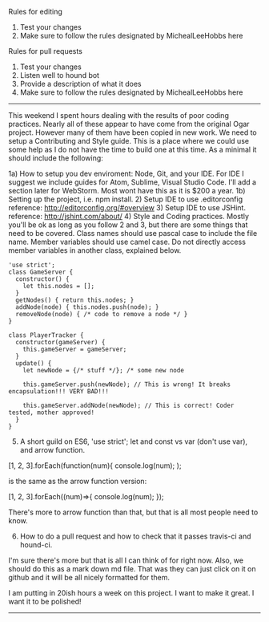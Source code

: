 Rules for editing

1. Test your changes
2. Make sure to follow the rules designated by MichealLeeHobbs here

Rules for pull requests

1. Test your changes
2. Listen well to hound bot
3. Provide a description of what it does
4. Make sure to follow the rules designated by MichealLeeHobbs here

------------------------------------------------
This weekend I spent hours dealing with the results of poor coding practices. Nearly all of these appear to have come from the original Ogar project. However many of them have been copied in new work. We need to setup a Contributing and Style guide. This is a place where we could use some help as I do not have the time to build one at this time. As a minimal it should include the following:

1a) How to setup you dev enviroment: Node, Git, and your IDE. For IDE I suggest we include guides for Atom, Sublime, Visual Studio Code. I'll add a section later for WebStorm. Most wont have this as it is $200 a year.
1b) Setting up the project, i.e. npm install.
2) Setup IDE to use .editorconfig  reference: http://editorconfig.org/#overview
3) Setup IDE to use JSHint. reference: http://jshint.com/about/
4) Style and Coding practices. Mostly you'll be ok as long as you follow 2 and 3, but there are some things that need to be covered. Class names should use pascal case to include the file name. Member variables should use camel case. Do not directly access member variables in another class, explained below.

    'use strict';
    class GameServer {
      constructor() {
        let this.nodes = [];
      }
      getNodes() { return this.nodes; }
      addNode(node) { this.nodes.push(node); }
      removeNode(node) { /* code to remove a node */ }
    }

    class PlayerTracker {
      constructor(gameServer) {
        this.gameServer = gameServer;
      }
      update() {
        let newNode = {/* stuff */}; /* some new node
    
        this.gameServer.push(newNode); // This is wrong! It breaks encapsulation!!! VERY BAD!!!

        this.gameServer.addNode(newNode); // This is correct! Coder tested, mother approved!
      }
    }

5) A short guild on ES6, 'use strict'; let and const vs var (don't use var), and arrow function.

[1, 2, 3].forEach(function(num){ console.log(num); );

is the same as the arrow function version:

[1, 2, 3].forEach((num)=>{ console.log(num); });

There's more to arrow function than that, but that is all most people need to know.

6) How to do a pull request and how to check that it passes travis-ci and hound-ci.

I'm sure there's more but that is all I can think of for right now. Also, we should do this as a mark down md file. That was they can just click on it on github and it will be all nicely formatted for them.

I am putting in 20ish hours a week on this project. I want to make it great. I want it to be polished!

------------------------------------------------

